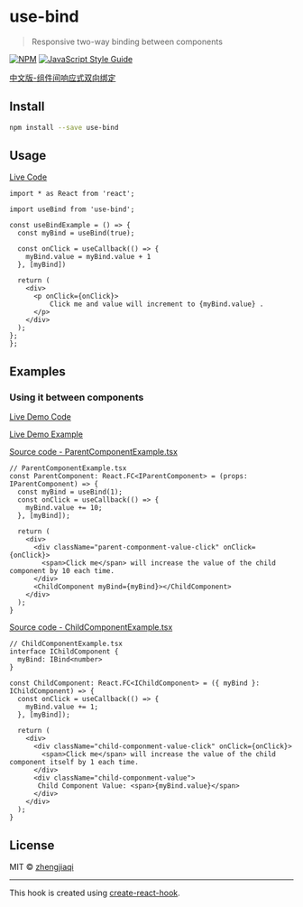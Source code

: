 # use-bind

> Responsive two-way binding between components

[![NPM](https://img.shields.io/npm/v/use-defer.svg)](https://www.npmjs.com/package/use-bind) [![JavaScript Style Guide](https://img.shields.io/badge/code_style-standard-brightgreen.svg)](https://standardjs.com)

[中文版-组件间响应式双向绑定](README.zh-CN.md)

## Install

```bash
npm install --save use-bind
```

## Usage
[Live Code](https://codesandbox.io/s/use-bind-vmqm9?file=/src/ParentComponentExample.tsx)

```tsx
import * as React from 'react';

import useBind from 'use-bind';

const useBindExample = () => {
  const myBind = useBind(true);

  const onClick = useCallback(() => {
    myBind.value = myBind.value + 1
  }, [myBind])

  return (
    <div>
      <p onClick={onClick}>
          Click me and value will increment to {myBind.value} .
      </p>
    </div>
  );
};
};
```

## Examples

### Using it between components
[Live Demo Code](https://codesandbox.io/s/use-bind-vmqm9?file=/src/ParentComponentExample.tsx)

[Live Demo Example](https://zhengjiaqi.github.io/use-bind/)

[Source code - ParentComponentExample.tsx](https://github.com/zhengjiaqi/use-bind/blob/master/example/src/ParentComponentExample.tsx)

```tsx
// ParentComponentExample.tsx
const ParentComponent: React.FC<IParentComponent> = (props: IParentComponent) => {
  const myBind = useBind(1);
  const onClick = useCallback(() => {
    myBind.value += 10;
  }, [myBind]);

  return (
    <div>
      <div className="parent-componment-value-click" onClick={onClick}>
        <span>Click me</span> will increase the value of the child component by 10 each time.
      </div>
      <ChildComponent myBind={myBind}></ChildComponent>
    </div>
  );
}
```

[Source code - ChildComponentExample.tsx](https://github.com/zhengjiaqi/use-bind/blob/master/example/src/ChildComponentExample.tsx)

```tsx
// ChildComponentExample.tsx
interface IChildComponent {
  myBind: IBind<number>
}

const ChildComponent: React.FC<IChildComponent> = ({ myBind }: IChildComponent) => {
  const onClick = useCallback(() => {
    myBind.value += 1;
  }, [myBind]);

  return (
    <div>
      <div className="child-componment-value-click" onClick={onClick}>
        <span>Click me</span> will increase the value of the child component itself by 1 each time.
      </div>
      <div className="child-componment-value">
       Child Component Value: <span>{myBind.value}</span>
      </div>
    </div>
  );
}
```

## License

MIT © [zhengjiaqi](https://github.com/zhengjiaqi)

---

This hook is created using [create-react-hook](https://github.com/hermanya/create-react-hook).
